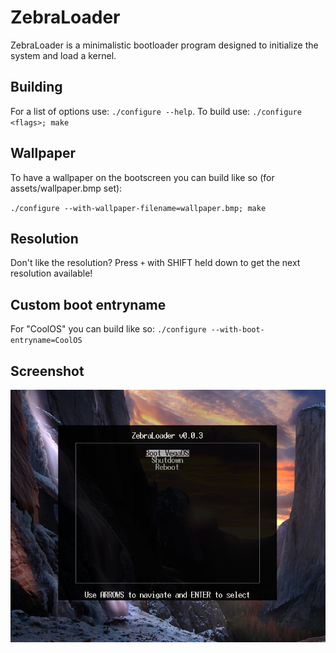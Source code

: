 # ZebraLoader

ZebraLoader is a minimalistic bootloader program designed to
initialize the system and load a kernel.

## Building

For a list of options use: ``./configure --help``.
To build use: ``./configure <flags>; make``

## Wallpaper

To have a wallpaper on the bootscreen you can
build like so (for assets/wallpaper.bmp set):

``./configure --with-wallpaper-filename=wallpaper.bmp; make``

## Resolution

Don't like the resolution? Press ``+`` with SHIFT held down to get
the next resolution available!

## Custom boot entryname

For "CoolOS" you can build like so: ``./configure --with-boot-entryname=CoolOS``

## Screenshot

![screenshot](https://github.com/Vega-OS/ZebraLoader/blob/main/.github/screenshot.png?)
